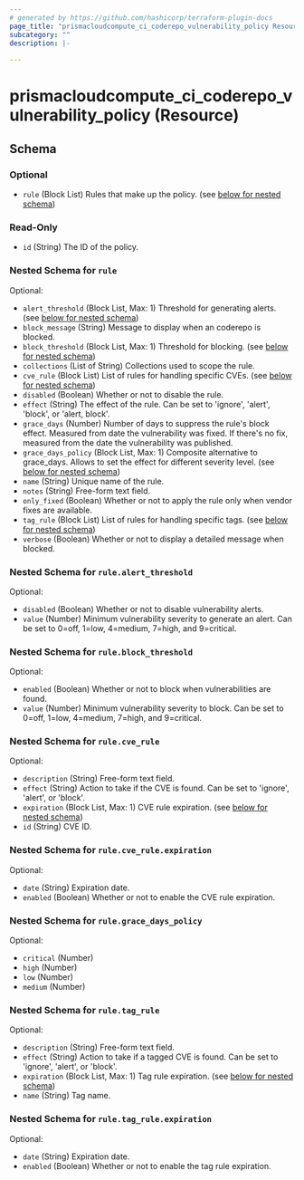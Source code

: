 ```yaml
---
# generated by https://github.com/hashicorp/terraform-plugin-docs
page_title: "prismacloudcompute_ci_coderepo_vulnerability_policy Resource - terraform-provider-prismacloudcompute"
subcategory: ""
description: |-
  
---
```


# prismacloudcompute_ci_coderepo_vulnerability_policy (Resource)





<!-- schema generated by tfplugindocs -->
## Schema

### Optional

- `rule` (Block List) Rules that make up the policy. (see [below for nested schema](#nestedblock--rule))

### Read-Only

- `id` (String) The ID of the policy.

<a id="nestedblock--rule"></a>
### Nested Schema for `rule`

Optional:

- `alert_threshold` (Block List, Max: 1) Threshold for generating alerts. (see [below for nested schema](#nestedblock--rule--alert_threshold))
- `block_message` (String) Message to display when an coderepo is blocked.
- `block_threshold` (Block List, Max: 1) Threshold for blocking. (see [below for nested schema](#nestedblock--rule--block_threshold))
- `collections` (List of String) Collections used to scope the rule.
- `cve_rule` (Block List) List of rules for handling specific CVEs. (see [below for nested schema](#nestedblock--rule--cve_rule))
- `disabled` (Boolean) Whether or not to disable the rule.
- `effect` (String) The effect of the rule. Can be set to 'ignore', 'alert', 'block', or 'alert, block'.
- `grace_days` (Number) Number of days to suppress the rule's block effect. Measured from date the vulnerability was fixed. If there's no fix, measured from the date the vulnerability was published.
- `grace_days_policy` (Block List, Max: 1) Composite alternative to grace_days. Allows to set the effect for different severity level. (see [below for nested schema](#nestedblock--rule--grace_days_policy))
- `name` (String) Unique name of the rule.
- `notes` (String) Free-form text field.
- `only_fixed` (Boolean) Whether or not to apply the rule only when vendor fixes are available.
- `tag_rule` (Block List) List of rules for handling specific tags. (see [below for nested schema](#nestedblock--rule--tag_rule))
- `verbose` (Boolean) Whether or not to display a detailed message when blocked.

<a id="nestedblock--rule--alert_threshold"></a>
### Nested Schema for `rule.alert_threshold`

Optional:

- `disabled` (Boolean) Whether or not to disable vulnerability alerts.
- `value` (Number) Minimum vulnerability severity to generate an alert. Can be set to 0=off, 1=low, 4=medium, 7=high, and 9=critical.


<a id="nestedblock--rule--block_threshold"></a>
### Nested Schema for `rule.block_threshold`

Optional:

- `enabled` (Boolean) Whether or not to block when vulnerabilities are found.
- `value` (Number) Minimum vulnerability severity to block. Can be set to 0=off, 1=low, 4=medium, 7=high, and 9=critical.


<a id="nestedblock--rule--cve_rule"></a>
### Nested Schema for `rule.cve_rule`

Optional:

- `description` (String) Free-form text field.
- `effect` (String) Action to take if the CVE is found. Can be set to 'ignore', 'alert', or 'block'.
- `expiration` (Block List, Max: 1) CVE rule expiration. (see [below for nested schema](#nestedblock--rule--cve_rule--expiration))
- `id` (String) CVE ID.

<a id="nestedblock--rule--cve_rule--expiration"></a>
### Nested Schema for `rule.cve_rule.expiration`

Optional:

- `date` (String) Expiration date.
- `enabled` (Boolean) Whether or not to enable the CVE rule expiration.



<a id="nestedblock--rule--grace_days_policy"></a>
### Nested Schema for `rule.grace_days_policy`

Optional:

- `critical` (Number)
- `high` (Number)
- `low` (Number)
- `medium` (Number)


<a id="nestedblock--rule--tag_rule"></a>
### Nested Schema for `rule.tag_rule`

Optional:

- `description` (String) Free-form text field.
- `effect` (String) Action to take if a tagged CVE is found. Can be set to 'ignore', 'alert', or 'block'.
- `expiration` (Block List, Max: 1) Tag rule expiration. (see [below for nested schema](#nestedblock--rule--tag_rule--expiration))
- `name` (String) Tag name.

<a id="nestedblock--rule--tag_rule--expiration"></a>
### Nested Schema for `rule.tag_rule.expiration`

Optional:

- `date` (String) Expiration date.
- `enabled` (Boolean) Whether or not to enable the tag rule expiration.


